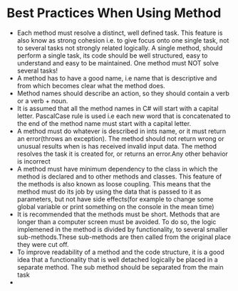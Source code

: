 # Best Practices When Using Method

- Each method must resolve a distinct, well defined task. This feature is also know as strong cohesion i.e. to give focus onto one single task, not to several tasks not strongly related logically. A single method, should perform a single task, its code should be well structured, easy to understand and easy to be maintained. One method must NOT solve several tasks!
- A method has to have a good name, i.e name that is descriptive and from which becomes clear what the method does.
- Method names should describe an action, so they should contain a verb or a verb + noun.
- It is assumed that all the method names in C# will start with a capital letter. PascalCase rule is used i.e each new word that is concatenated to the end of the method name must start with a capital letter.
- A method must do whatever is described in ints name, or it must return an error(throws an exception). The method should not return wrong or unusual results when is has received invalid input data. The method resolves the task it is created for, or returns an error.Any other behavior is incorrect
- A method must have minimum dependency to the class in which the method is declared and to other methods and classes. This feature of the methods is also known as loose coupling. This means that the method must do its job by using the data that is passed to it as parameters, but not have side effects(for example to change some global variable or print something on the console in the mean time)
- It is recommended that the methods must be short. Methods that are longer than a computer screen must be avoided. To do so, the logic implemened in the method is divided by functionality, to several smaller sub-methods.These sub-methods are then called from the original place they were cut off.
- To improve readability of a method and the code structure, it is a good idea that a functionality that is well detached logically be placed in a separate method. The sub method should be separated from the main task
- 